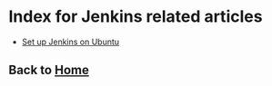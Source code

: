 # Index for Jenkins related articles

- [Set up Jenkins on Ubuntu](./0001_set_up_Jenkins_on_Ubuntu.md)

## Back to [Home](../README.md)
